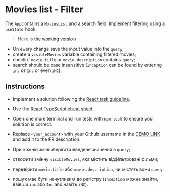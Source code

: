 # Movies list - Filter

The `App`contains a `MoviesList` and a search field. Implement filtering using a `useState` hook.

> Here is [the working version](https://mate-academy.github.io/react_movies-list-filter/)

- On every change save the input value into the `query`;
- create a `visibleMovies` variable containing filtered movies;
- check if `movie.title` or `movie.description` contains `query`;
- search should be case insensitive (`Inception` can be found by entering `inc` or `Inc` or even `iNC`).

## Instructions

- Implement a solution following the [React task guideline](https://github.com/mate-academy/react_task-guideline#react-tasks-guideline).
- Use the [React TypeScript cheat sheet](https://mate-academy.github.io/fe-program/js/extra/react-typescript).
- Open one more terminal and run tests with `npm test` to ensure your solution is correct.
- Replace `<your_account>` with your Github username in the [DEMO LINK](https://emxm.github.io/react_movies-list-filter/) and add it to the PR description.

- При кожній зміні зберігати введене значення в `query`;
- створити змінну `visibleMovies`, яка містить відфільтровані фільми;
- перевірити `movie.title` або `movie.description`, чи містять вони `query`;
- пошук має бути нечутливим до регістру (`Inception` можна знайти, ввівши `inc` або `Inc` або навіть `iNC`).
